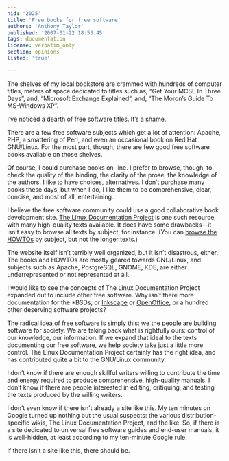 ```yaml
---
nid: '2025'
title: 'Free books for free software'
authors: 'Anthony Taylor'
published: '2007-01-22 18:53:45'
tags: documentation
license: verbatim_only
section: opinions
listed: 'true'

---
```

The shelves of my local bookstore are crammed with hundreds of computer titles, meters of space dedicated to titles such as, “Get Your MCSE In Three Days”, and, “Microsoft Exchange Explained”, and, “The Moron’s Guide To MS-Windows XP”.

I’ve noticed a dearth of free software titles. It’s a shame.


<!--break-->


There are a few free software subjects which get a lot of attention: Apache, PHP, a smattering of Perl, and even an occasional book on Red Hat GNU/Linux. For the most part, though, there are few good free software books available on those shelves.

Of course, I could purchase books on-line. I prefer to browse, though, to check the quality of the binding, the clarity of the prose, the knowledge of the authors. I like to have choices, alternatives. I don’t purchase many books these days, but when I do, I like them to be comprehensive, clear, concise, and most of all, entertaining.

I believe the free software community could use a good collaborative book development site. [The Linux Documentation Project](http://tldp.org/) is one such resource, with many high-quality texts available. It does have some drawbacks—it isn’t easy to browse all texts by subject, for instance. (You can [browse the HOWTOs](http://tldp.org/HOWTO/HOWTO-INDEX/categories.html) by subject, but not the longer texts.)

The website itself isn’t terribly well organized, but it isn’t disastrous, either. The books and HOWTOs are mostly geared towards GNU/Linux, and subjects such as Apache, PostgreSQL, GNOME, KDE, are either underrepresented or not represented at all.

I would like to see the concepts of The Linux Documentation Project expanded out to include other free software. Why isn’t there more documentation for the *BSDs, or [Inkscape](http://inkscape.org/) or [OpenOffice](http://openoffice.org), or a hundred other deserving software projects?

The radical idea of free software is simply this: we the people are building software for society. We are taking back what is rightfully ours: control of our knowledge, our information. If we expand that ideal to the texts documenting our free software, we help society take just a little more control. The Linux Documentation Project certainly has the right idea, and has contributed quite a bit to the GNU/Linux community.

I don’t know if there are enough skillful writers willing to contribute the time and energy required to produce comprehensive, high-quality manuals. I don’t know if there are people interested in editing, critiquing, and testing the texts produced by the willing writers.

I don’t even know if there isn’t already a site like this. My ten minutes on Google turned up nothing but the usual suspects: the various distribution-specific wikis, The Linux Documentation Project, and the like. So, if there is a site dedicated to universal free software guides and end-user manuals, it is well-hidden, at least according to my ten-minute Google rule.

If there isn’t a site like this, there should be.

